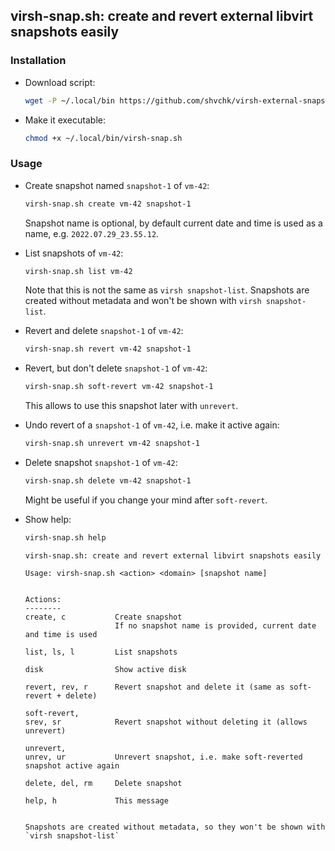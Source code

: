 ## virsh-snap.sh: create and revert external libvirt snapshots easily

### Installation

- Download script:
  ```sh
  wget -P ~/.local/bin https://github.com/shvchk/virsh-external-snapshots/raw/main/virsh-snap.sh
  ```

- Make it executable:
  ```sh
  chmod +x ~/.local/bin/virsh-snap.sh
  ```


### Usage

- Create snapshot named `snapshot-1` of `vm-42`:
  ```sh
  virsh-snap.sh create vm-42 snapshot-1
  ```
  Snapshot name is optional, by default current date and time is used as a name, e.g. `2022.07.29_23.55.12`.

- List snapshots of `vm-42`:
  ```sh
  virsh-snap.sh list vm-42
  ```
  Note that this is not the same as `virsh snapshot-list`. Snapshots are created without metadata and won't be shown with `virsh snapshot-list`.

- Revert and delete `snapshot-1` of `vm-42`:
  ```sh
  virsh-snap.sh revert vm-42 snapshot-1
  ```

- Revert, but don't delete `snapshot-1` of `vm-42`:
  ```sh
  virsh-snap.sh soft-revert vm-42 snapshot-1
  ```
  This allows to use this snapshot later with `unrevert`.

- Undo revert of a `snapshot-1` of `vm-42`, i.e. make it active again:
  ```sh
  virsh-snap.sh unrevert vm-42 snapshot-1
  ```

- Delete snapshot `snapshot-1` of `vm-42`:
  ```sh
  virsh-snap.sh delete vm-42 snapshot-1
  ```
  Might be useful if you change your mind after `soft-revert`.

- Show help:
  ```sh
  virsh-snap.sh help
  ```
  ```
  virsh-snap.sh: create and revert external libvirt snapshots easily

  Usage: virsh-snap.sh <action> <domain> [snapshot name]


  Actions:
  --------
  create, c           Create snapshot
                      If no snapshot name is provided, current date and time is used

  list, ls, l         List snapshots

  disk                Show active disk

  revert, rev, r      Revert snapshot and delete it (same as soft-revert + delete)

  soft-revert,
  srev, sr            Revert snapshot without deleting it (allows unrevert)

  unrevert,
  unrev, ur           Unrevert snapshot, i.e. make soft-reverted snapshot active again

  delete, del, rm     Delete snapshot

  help, h             This message


  Snapshots are created without metadata, so they won't be shown with `virsh snapshot-list`
  ```
